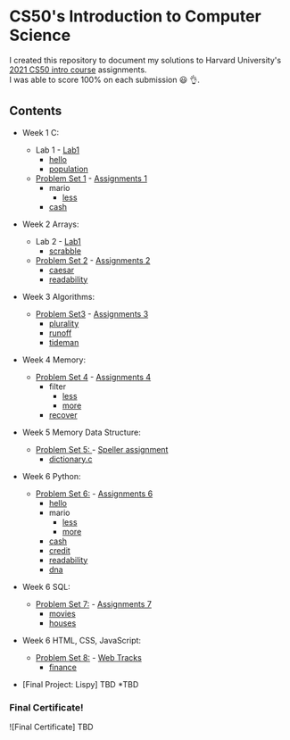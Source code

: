# CS50's Introduction to Computer Science
I created this repository to document my solutions to Harvard University's <a href='https://www.edx.org/course/cs50s-introduction-to-computer-science'>2021 CS50 intro course</a> assignments.<br>
I was able to score 100% on each submission 😃 👌.


## Contents
* Week 1 C:
   - Lab 1 - <a href='https://cs50.harvard.edu/x/2021/labs/1/'>Lab1</a>
     * [hello](/C/lab1/hello)
     * [population](/C/lab1/population)
   - [Problem Set 1](/C/pset1) - <a href='https://cs50.harvard.edu/x/2021/psets/1/'> Assignments 1</a>
     * mario
       + [less](/C/pset1/mario/less)
      * [cash](/C/pset1/cash)


* Week 2 Arrays:
   - Lab 2 - <a href='https://cs50.harvard.edu/x/2021/labs/2/'>Lab1</a>
      * [scrabble](/C/lab2/scrabble)
   - [Problem Set 2](/C/pset2) - <a href='https://cs50.harvard.edu/x/2021/psets/2/'> Assignments 2</a> 
     * [caesar](/C/pset2/caesar)
     * [readability](/C/pset2/readability)
     
     
* Week 3 Algorithms:
   - [Problem Set3](/C/pset3) - <a href='https://cs50.harvard.edu/x/2021/psets/3/'> Assignments 3</a> 
     * [plurality](/C/pset3/plurality)
     * [runoff](/C/pset3/runoff)
     * [tideman](/C/pset3/tideman)


* Week 4 Memory:
   - [Problem Set 4](/C/pset4) - <a href='https://cs50.harvard.edu/x/2021/psets/4/'> Assignments 4</a> 
     * filter
       + [less](/C/pset4/filter)
       + [more](/C/pset4/border-detection)
     * [recover](/C/pset4/recover)


* Week 5 Memory Data Structure:
   - [Problem Set 5: ](/C/pset5/speller) - <a href='https://cs50.harvard.edu/x/2021/psets/5/speller/'> Speller assignment</a>
     * [dictionary.c](/C/pset5/speller/dictionary.c)


* Week 6 Python:
   - [Problem Set 6:](/Python/pset6/) - <a href='https://cs50.harvard.edu/x/2021/psets/6/'> Assignments 6</a>
     * [hello](/Python/pset6/hello)
     * mario
       + [less](/Python/pset6/mario/less)
       + [more](/Python/pset6/mario/more)
     * [cash](/Python/pset6/cash)
     * [credit](/Python/pset6/credit)
     * [readability](/Python/pset6/readability)
     * [dna](/Python/pset6/dna)


* Week 6 SQL:
   - [Problem Set 7:](/Python/pset7/) - <a href='https://cs50.harvard.edu/x/2021/psets/7/'> Assignments 7</a>
     * [movies](/Python/pset7/movies)
     * [houses](/Python/pset7/houses/houses)


* Week 6 HTML, CSS, JavaScript:
   - [Problem Set 8:](/Python/finance) - <a href='https://cs50.harvard.edu/x/2021/psets/8/'> Web Tracks</a>
     * [finance](/Python/finance)



 - [Final Project: Lispy] TBD
    *TBD
   
### Final Certificate!
![Final Certificate] TBD
